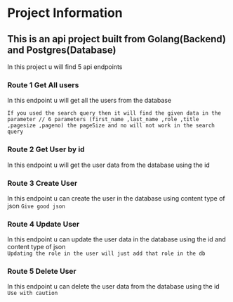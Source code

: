 # Project Information
## This is an api project built from Golang(Backend) and Postgres(Database) 
In this project u will find 5 api endpoints

### Route 1 Get All users 
In this endpoint u will get all the users from the database 

`If you used the search query then it will find the given data in the parameter // 6 parameters (first_name ,last_name ,role ,title ,pagesize ,pageno) the pageSize and no will not work in the search query`

### Route 2 Get User by id
In this endpoint  u will  get the user data from the database using the id 

### Route 3 Create User 
In this endpoint u can create the user in the database using content type of json
`Give good json`

### Route 4 Update User
In this endpoint u can update the user data in the database using the id and content type of json \
`Updating the role in the user will just add that role in the db`

### Route 5 Delete User
In this endpoint u can delete the user data from the database using the id \
`Use with caution`
